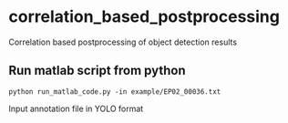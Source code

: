 # correlation_based_postprocessing
Correlation based postprocessing of object detection results

## Run matlab script from python

    python run_matlab_code.py -in example/EP02_00036.txt

Input annotation file in YOLO format

